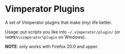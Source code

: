 # Vimperator Plugins

A set of Vimperator plugins that make (my) life better.

Usage: put scripts you like into `~/.vimperator/plugin/` (or `%HOME%\vimperator\plugin` on Windows).

**NOTE**: only works with Firefox 20.0 and upper.
